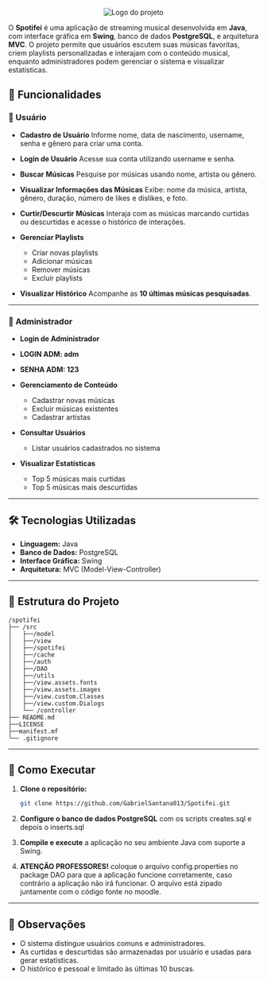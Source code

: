 <p align="center">
    <picture>
      <img alt="Logo do projeto" src="https://github.com/user-attachments/assets/a4ea41fa-5fa5-4b21-9c08-2407912b0679">
    </picture>
</p>



O **Spotifei** é uma aplicação de streaming musical desenvolvida em **Java**, com interface gráfica em **Swing**, banco de dados **PostgreSQL**, e arquitetura **MVC**. O projeto permite que usuários escutem suas músicas favoritas, criem playlists personalizadas e interajam com o conteúdo musical, enquanto administradores podem gerenciar o sistema e visualizar estatísticas.

## 📌 Funcionalidades

### 👤 Usuário

* **Cadastro de Usuário**
  Informe nome, data de nascimento, username, senha e gênero para criar uma conta.

* **Login de Usuário**
  Acesse sua conta utilizando username e senha.

* **Buscar Músicas**
  Pesquise por músicas usando nome, artista ou gênero.

* **Visualizar Informações das Músicas**
  Exibe: nome da música, artista, gênero, duração, número de likes e dislikes, e foto.

* **Curtir/Descurtir Músicas**
  Interaja com as músicas marcando curtidas ou descurtidas e acesse o histórico de interações.

* **Gerenciar Playlists**

  * Criar novas playlists
  * Adicionar músicas
  * Remover músicas
  * Excluir playlists

* **Visualizar Histórico**
  Acompanhe as **10 últimas músicas pesquisadas**.

---

### 🔧 Administrador

* **Login de Administrador**

*  **LOGIN ADM: adm**
*  **SENHA ADM: 123**

* **Gerenciamento de Conteúdo**

  * Cadastrar novas músicas
  * Excluir músicas existentes
  * Cadastrar artistas

* **Consultar Usuários**

  * Listar usuários cadastrados no sistema

* **Visualizar Estatísticas**

  * Top 5 músicas mais curtidas
  * Top 5 músicas mais descurtidas

---

## 🛠️ Tecnologias Utilizadas

* **Linguagem:** Java
* **Banco de Dados:** PostgreSQL
* **Interface Gráfica:** Swing
* **Arquitetura:** MVC (Model-View-Controller)

---

## 📂 Estrutura do Projeto

```
/spotifei
├── /src
│   ├──/model
│   ├──/view
│   ├──/spotifei
│   ├──/cache
│   ├──/auth
│   ├──/DAO
│   ├──/utils
│   ├──/view.assets.fonts
│   ├──/view.assets.images
│   ├──/view.custom.Classes
│   ├──/view.custom.Dialogs
│   └── /controller
├── README.md
├──LICENSE
├──manifest.mf
└── .gitignore
```

---

## 🚀 Como Executar

1. **Clone o repositório:**

   ```bash
   git clone https://github.com/GabrielSantana013/Spotifei.git
   ```

2. **Configure o banco de dados PostgreSQL** com os scripts creates.sql e depois o inserts.sql

3. **Compile e execute** a aplicação no seu ambiente Java com suporte a Swing.
   
4. **ATENÇÃO PROFESSORES!** coloque o arquivo config.properties no package DAO para que a aplicação funcione corretamente, caso contrário a aplicação não irá funcionar. O arquivo está zipado juntamente com o código fonte no moodle. 

---

## 📌 Observações

* O sistema distingue usuários comuns e administradores.
* As curtidas e descurtidas são armazenadas por usuário e usadas para gerar estatísticas.
* O histórico é pessoal e limitado às últimas 10 buscas.

